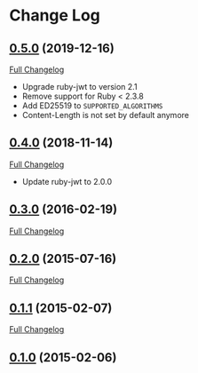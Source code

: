 # Change Log

## [0.5.0](https://github.com/eparreno/rack-jwt/tree/v0.5.0) (2019-12-16)
[Full Changelog](https://github.com/eparreno/rack-jwt/compare/v0.4.0...v0.5.0)

* Upgrade ruby-jwt to version 2.1
* Remove support for Ruby < 2.3.8
* Add ED25519 to `SUPPORTED_ALGORITHMS`
* Content-Length is not set by default anymore

## [0.4.0](https://github.com/eparreno/rack-jwt/tree/v0.4.0) (2018-11-14)
[Full Changelog](https://github.com/eparreno/rack-jwt/compare/v0.3.0...v0.4.0)

* Update ruby-jwt to 2.0.0

## [0.3.0](https://github.com/eparreno/rack-jwt/tree/v0.3.0) (2016-02-19)
[Full Changelog](https://github.com/eparreno/rack-jwt/compare/v0.2.0...v0.3.0)

## [0.2.0](https://github.com/eparreno/rack-jwt/tree/v0.2.0) (2015-07-16)
[Full Changelog](https://github.com/eparreno/rack-jwt/compare/v0.1.1...v0.2.0)

## [0.1.1](https://github.com/eparreno/rack-jwt/tree/v0.1.1) (2015-02-07)
[Full Changelog](https://github.com/eparreno/rack-jwt/compare/v0.1.0...v0.1.1)

## [0.1.0](https://github.com/eparreno/rack-jwt/tree/v0.1.0) (2015-02-06)
